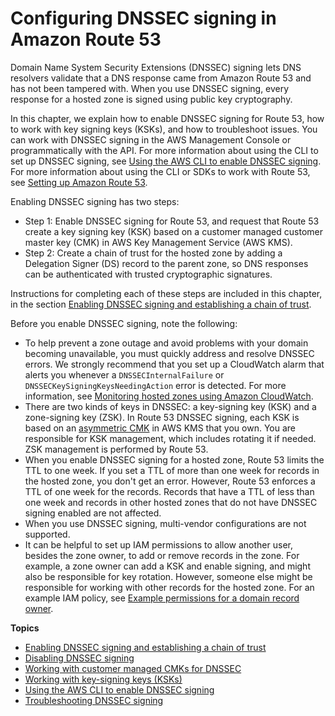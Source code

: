 # Configuring DNSSEC signing in Amazon Route 53<a name="dns-configuring-dnssec"></a>

Domain Name System Security Extensions \(DNSSEC\) signing lets DNS resolvers validate that a DNS response came from Amazon Route 53 and has not been tampered with\. When you use DNSSEC signing, every response for a hosted zone is signed using public key cryptography\.

In this chapter, we explain how to enable DNSSEC signing for Route 53, how to work with key signing keys \(KSKs\), and how to troubleshoot issues\. You can work with DNSSEC signing in the AWS Management Console or programmatically with the API\. For more information about using the CLI to set up DNSSEC signing, see [Using the AWS CLI to enable DNSSEC signing](dns-configuring-dnssec-cli.md)\. For more information about using the CLI or SDKs to work with Route 53, see [Setting up Amazon Route 53](setting-up-route-53.md)\.

Enabling DNSSEC signing has two steps: 
+ Step 1: Enable DNSSEC signing for Route 53, and request that Route 53 create a key signing key \(KSK\) based on a customer managed customer master key \(CMK\) in AWS Key Management Service \(AWS KMS\)\.
+ Step 2: Create a chain of trust for the hosted zone by adding a Delegation Signer \(DS\) record to the parent zone, so DNS responses can be authenticated with trusted cryptographic signatures\.

Instructions for completing each of these steps are included in this chapter, in the section [Enabling DNSSEC signing and establishing a chain of trust](dns-configuring-dnssec-enable-signing.md)\.

Before you enable DNSSEC signing, note the following:
+ To help prevent a zone outage and avoid problems with your domain becoming unavailable, you must quickly address and resolve DNSSEC errors\. We strongly recommend that you set up a CloudWatch alarm that alerts you whenever a `DNSSECInternalFailure` or `DNSSECKeySigningKeysNeedingAction` error is detected\. For more information, see [Monitoring hosted zones using Amazon CloudWatch](monitoring-hosted-zones-with-cloudwatch.md)\.
+ There are two kinds of keys in DNSSEC: a key\-signing key \(KSK\) and a zone\-signing key \(ZSK\)\. In Route 53 DNSSEC signing, each KSK is based on an [asymmetric CMK](https://docs.aws.amazon.com/kms/latest/developerguide/symm-asymm-concepts.html#asymmetric-cmks) in AWS KMS that you own\. You are responsible for KSK management, which includes rotating it if needed\. ZSK management is performed by Route 53\.
+ When you enable DNSSEC signing for a hosted zone, Route 53 limits the TTL to one week\. If you set a TTL of more than one week for records in the hosted zone, you don't get an error\. However, Route 53 enforces a TTL of one week for the records\. Records that have a TTL of less than one week and records in other hosted zones that do not have DNSSEC signing enabled are not affected\. 
+ When you use DNSSEC signing, multi\-vendor configurations are not supported\.
+ It can be helpful to set up IAM permissions to allow another user, besides the zone owner, to add or remove records in the zone\. For example, a zone owner can add a KSK and enable signing, and might also be responsible for key rotation\. However, someone else might be responsible for working with other records for the hosted zone\. For an example IAM policy, see [Example permissions for a domain record owner](access-control-managing-permissions.md#example-permissions-record-owner)\.

**Topics**
+ [Enabling DNSSEC signing and establishing a chain of trust](dns-configuring-dnssec-enable-signing.md)
+ [Disabling DNSSEC signing](dns-configuring-dnssec-disable.md)
+ [Working with customer managed CMKs for DNSSEC](dns-configuring-dnssec-cmk-requirements.md)
+ [Working with key\-signing keys \(KSKs\)](dns-configuring-dnssec-ksk.md)
+ [Using the AWS CLI to enable DNSSEC signing](dns-configuring-dnssec-cli.md)
+ [Troubleshooting DNSSEC signing](dns-configuring-dnssec-troubleshoot.md)
